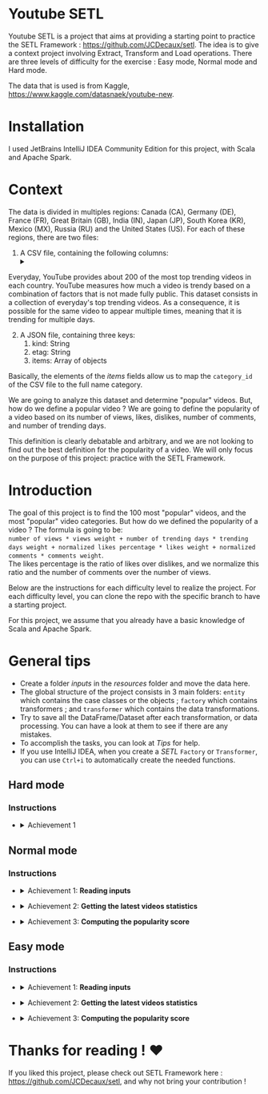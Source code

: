 # Youtube SETL

Youtube SETL is a project that aims at providing a starting point to practice the SETL Framework : https://github.com/JCDecaux/setl. The idea is to give a context project involving Extract, Transform and Load operations. There are three levels of difficulty for the exercise : Easy mode, Normal mode and Hard mode.

The data that is used is from Kaggle, https://www.kaggle.com/datasnaek/youtube-new.

# Installation

I used JetBrains IntelliJ IDEA Community Edition for this project, with Scala and Apache Spark.

# Context

The data is divided in multiples regions: Canada (CA), Germany (DE), France (FR), Great Britain (GB), India (IN), Japan (JP), South Korea (KR), Mexico (MX), Russia (RU) and the United States (US). For each of these regions, there are two files:
1. A CSV file, containing the following columns: <details><summary></summary>![](CSV_fields.png? "CSV File Description")</details>

Everyday, YouTube provides about 200 of the most top trending videos in each country. YouTube measures how much a video is trendy based on a combination of factors that is not made fully public. This dataset consists in a collection of everyday's top trending videos. As a consequence, it is possible for the same video to appear multiple times, meaning that it is trending for multiple days.

2. A JSON file, containing three keys:
    1. kind: String
    2. etag: String
    3. items: Array of objects

Basically, the elements of the *items* fields allow us to map the ```category_id``` of the CSV file to the full name category.

We are going to analyze this dataset and determine "popular" videos. But, how do we define a popular video ? We are going to define the popularity of a video based on its number of views, likes, dislikes, number of comments, and number of trending days.

This definition is clearly debatable and arbitrary, and we are not looking to find out the best definition for the popularity of a video. We will only focus on the purpose of this project: practice with the SETL Framework.

# Introduction

The goal of this project is to find the 100 most "popular" videos, and the most "popular" video categories. But how do we defined the popularity of a video ? The formula is going to be: <br>```number of views * views weight + number of trending days * trending days weight + normalized likes percentage * likes weight + normalized comments * comments weight```. <br> The likes percentage is the ratio of likes over dislikes, and we normalize this ratio and the number of comments over the number of views.

Below are the instructions for each difficulty level to realize the project. For each difficulty level, you can clone the repo with the specific branch to have a starting project.

For this project, we assume that you already have a basic knowledge of Scala and Apache Spark.

# General tips

* Create a folder *inputs* in the *resources* folder and move the data here.
* The global structure of the project consists in 3 main folders: ```entity``` which contains the case classes or the objects ; ```factory``` which contains transformers ; and ```transformer``` which contains the data transformations.
* Try to save all the DataFrame/Dataset after each transformation, or data processing. You can have a look at them to see if there are any mistakes.
* To accomplish the tasks, you can look at *Tips* for help.
* If you use IntelliJ IDEA, when you create a _SETL_ ```Factory``` or ```Transformer```, you can use ```Ctrl+i``` to automatically create the needed functions. 

## Hard mode

### Instructions

* <details>
  <summary>Achievement 1</summary>
  
  * You are on your own ! Do whatever you please in order to achieve the tasks.

</details>


## Normal mode

### Instructions

* <details>
  <summary>Achievement 1: <b>Reading inputs</b></summary>
  
  The first thing we are going to do is, of course, reading the inputs: the CSV files, that I will call the videos files, and the JSON files, the categories files.

  1. Let's start with the categories files. All the categories files are *JSON* files. Create a case class that represents a *Category*, then a ```Factory``` with a ```Transformer``` that will process the categories files into the case class.
        <details>
        <summary>Tips:</summary>

        * Use a **Connector** instead of a **SparkRepository**. This is mostly because it is hard to create an object that will mimic the categories files, structure-wise.
        * Take a look at the ```local.conf``` file. An object has already been created in order to read the categories files.
        * Because the files have the same structure, you can move all of them in the same folder. Setting the path to this folder, a **Connector** will consider these files as partitions of a single file.
        * We only need to select the *id* and the title of the category.
        * Try to look at the *explode* function from ```org.apache.spark.sql.functions```.
        * Do not forget to use ```coalesce``` when saving a file.

        </details>

  2. We can now work with the videos files. Similarly, create a case class that represents a *Video* for reading the inputs, then a ```Factory``` with one or several ```Transformers``` that will do the processing. Because the videos files are separated from regions, there is not the region information for each record in the dataset. Try to add this information by using another case class *VideoCountry* which is very similar to *Video*, and merge all the records in a single DataFrame/Dataset.

        <details>
        <summary>Tips:</summary>

        * Read the files one by one. It means to create multiple **SparkRepository** for reading.
        * Create a single **SparkRepository** for writing.
        * Select videos that are not removed or having an error.
        * Two ```Transformers``` will be useful: one for adding the ```country``` column, and one for merging all the videos into a single Dataset.

        </details>

</details>

* <details>
  <summary>Achievement 2: <b>Getting the latest videos statistics</b></summary>
  
  Because a video can be a top trending one for a day and the next day, it will have different numbers in terms of views, likes, dislikes, comments... As a consequence, we have to retrieve the latest statistics available for a single video, for each region. At the same time, we are going to compute the number of trending days for every video.

  1. Create a case class *VideoStats*, that is very similar to the previous case classes, but with the trending days information. 
  2. First, compute the number of trending days of each video.

        <details>
        <summary>Tips:</summary>

        * Look at the ```window``` function from ```org.apache.spark.sql.functions```.

        </details>

  3. To retrieve the latest statistics, you have to retrieve the latest trending day of each video. It is in fact the latest available statistics.

        <details>
        <summary>Tips:</summary>

        * You will need to create another ```window```. The first one was for computing the number of trending days, and the second to retrieve the latest statistics.
        * A small trick is to use the ```rank``` function.

        </details>

  4. Sort the results by region, number of trending days, views, likes and then comments. It will prepare the data for the next achievement.

</details>

* <details>
  <summary>Achievement 3: <b>Computing the popularity score</b></summary>

  We are now going to compute the popularity score of each video, after getting their latest statistics. As said previously, our formula is very simple and may not represent the reality.

  1. Let's normalize the number of likes/dislikes over the number of views. For each record, divide the number of likes by the number of views, and then the number of dislikes by the number of views. After that, get the percentage of "normalized" likes.
  2. Let's now normalize the number of comments. For each record, divide the number of comments by the number of views.
  3. We can now compute the popularity score. Remind that the formula is: ```views * viewsWeight + trendingDays * trendingDaysWeight + normalizedLikesPercentage * likesWeight + normalizedComments * commentsWeight```. <br>
  However, there are videos where comments are disabled. In this case, the formula becomes: ```views * viewsWeight + trendingDays * trendingDaysWeight + normalizedLikesPercentage * (likesWeight + commentsWeight)```. We arbitrarily decided the weights to be:
        * ```viewsWeight = 0.4```
        * ```trendingDaysWeight = 0.35```
        * ```likesWeight = 0.2```
        * ```commentsWeight = 0.05```

        Set them up as ```Input``` so they can be easily modified.

        <details><summary>Tips:</summary>

        * Check out ```when``` and ```otherwise``` functions from ```org.apache.spark.sql.functions```.

        </details>
  
  4. Sort by the ```score``` in descending order, and take the 100 first records. You now have the 100 most "popular" videos from the 10 regions.

  </details>

## Easy mode

### Instructions

* <details>
  <summary>Achievement 1: <b>Reading inputs</b></summary>

  The first thing we are going to do is, of course, reading the inputs: the CSV files, that I will call the videos files, and the JSON files, the categories files.

  1. Let's start with the categories files. All the categories files are JSON files. Here is the workflow: we are going to define a configuration file that will indicates the categories files to read ; create a case class that represents a Category ; then a ```Factory``` with a ```Transformer``` that will process the categories files into the case class. Finally, we are going to add the ```Stage``` into the ```Pipeline``` to trigger the transformations.
      
        1. <details>
            <summary>Configuration</summary>

            The configuration object has already been created in ```resources/local.conf```. Pay attention at the ```storage``` and ```path``` options. Move the categories files accordingly. If multiple files are in the same folder and the folder is used as a path, *SETL* will consider the files as partitions of a single file.

            </details>

        2. <details>
            <summary>Entity</summary>

            Create a case class named ```Category``` in the ```entity``` folder. Now examine, in the categories files, the fields that we will need.

            <details>
            <summary>Answer</summary>

            We will need the ```id``` and the ```title``` of the category.

            </details>

            </details>

        3. <details>
            <summary>Factory</summary>

             The skeleton of the ```Factory``` has already been provided. Make sure you understand the logical structure.
             * First, a ```Delivery``` in the form of a ```Connector``` allows us to retrieve the inputs. Another ```Delivery``` will act as a ```SparkRepository```, where we will write the output of the transformation. To connect with the two previous deliveries, we are going to use to other variables: one for reading the ```Connector```, and the other for storing the output.
             * Four functions are needed for a SETL ```Factory```:
                  * ```read```: the idea is to take the ```Connector``` or ```SparkRepository Delivery``` inputs, preprocess them if needed, and store them into variables to use them in the next function.
                  * ```process```: here is where all the data transformations will be done.
                  * ```write```: as its name suggests, it is used to save the output of the transformations after they have been done.
                  * ```get```: this function is used to pass the output into the next ```Stage``` of the ```Pipeline```.
            * In the ```process``` function, there can be multiple ```Transformer```. We are going to try to follow this structure throughout the rest of the project.

            <br>
            <details>
            <summary>Questions</summary>

            * <b>Why use a Connector instead of a SparkRepository ?</b><br>
            This is mostly because it is hard to create an object that will mimic the categories files, structure-wise.
            * <b>Why do you have to write the output ?</b><br>
            It is absolutely not necessary. Indeed, the result of the ```Factory``` will be automatically transferred to the next ```Stage``` through the ```get``` function. However, writing the output of every ```Factory``` will be easier for visualization and debugging.

            </details>

            </details>

        4. <details>
            <summary>Transformer</summary>

            Again, the skeleton of the ```Transformer``` has already been provided. However, you will be the one who will write the data transformation.
            * Our ```Transformer``` takes an argument. Usually, it is the DataFrame or the Dataset that we want to process. Depending on your application, you may add other arguments.
            * ```transformedData``` is the variable that will store the result of the data transformation.
            * ```transformed()``` is the method that will be called by a ```Factory``` to retrieve the result of the data transformation.
            * ```transform()``` is the method that will do the data transformations.
            * Let's now describe the transformation we want to do.
                1. First off, we are going to select the ```items``` field. If you check out the categories files, the information we need is on this field.
                2. However, the ```items``` field is an array. We want to explode this array and take only the ```id``` field and the ```title``` field from the ```snippet``` field. To do that, use the ```explode``` function from ```org.apache.spark.sql.functions```. Then, to get specific fields, use the ```withColumn``` method and the ```getField()``` method on ```id, snippet``` and ```title```. Don't forget to cast the types accordingly to the case class that you created.
                3. Select the ```id``` and the ```title``` columns. Then, cast the DataFrame into a Dataset with ```as[T]```.
            * You have finished writing the ```Transformer```. To see what it does, you can run the ```App.scala``` file that has already been created. It simply runs the ```Factory``` that contains the ```Transformer``` you just wrote, and it will output the result to the path of the configuration file.

            </details>
    
    <br>
    <details>
    <summary>What you should know by now</summary>

    * The general structure: config, entity, transformer, factory, and finally stage in the pipeline.
    * Read JSON files.
    * How to read inputs: creating a configuration object, setting up a ```Connector```, using the ```@Delivery``` annotation.
    * _SETL_ can to read partitions by setting a folder path in the configuration object.
    * Where to process data: using ```Transformer``` in the ```process``` method of a ```Factory```.
    * How to write output: with the ```write``` method of a ```Factory```.

    </details>
  
  2. Let's now process the videos files. We would like to merge all the files in a single DataFrame/Dataset or in the same CSV file, while keeping the information of the region for each video. All videos files are CSV files and they have the same columns, as previously stated in the **Context** section. The workflow is similar to the last one:  configuration ; case class ; ```Factory``` ; ```Transformer``` ; add the ```Stage``` into the ```Pipeline```. This time, we are going to set multiple configuration objects.

        1. <details>
            <summary>Configuration</summary>

            We are going to set multiple configuration objects in ```resources/local.conf```, one per region. In each configuration object, you will have to set ```storage, path, inferSchema, delimiter, header, multiLine``` and ```dateFormat```.

            <details>
            <summary>Tips</summary>

            * For these configuration files, try to give a generic name, like ```videos<region>Repository```.
            * Do not forget to set a configuration object for writing the output of the ```Factory```.

            </details>

            <details>
            <summary>Questions</summary>

            * <b>Why do we have to set multiple configuration objects, and not use a single object and move all the files in the same folder, similar to the categories files ?</b><br>
            This is because we need to keep the region information. For each of the region videos files, we will have to add a column containing the region. If we used a single object and treated all the files as partitions of a single file, we would not be able to write different regions.

            </details>
            
        2. <details>
            <summary>Entity</summary>

            Create a case class named ```Video``` in the ```entity``` folder. Now examine, in the videos files, the fields that we will need. Remind that the objective is to compute the popularity score, and that the formula is ```number of views * views weight + number of trending days * trending days weight + normalized likes percentage * likes weight + normalized comments * comments weight```. It will help to select the fields.

            Create another case class named ```VideoCountry```. It will have exactly the same fields as ```Video```, but with the country/region field in addition.

            <details>
            <summary>Tips</summary>

            * You can look at ```@ColumnName``` annotation of the framework. Try to use it as it can be useful in some  real-life business situations.
            * Use ```java.sql.Date``` for a date type field.

            </details>
            <details>
            <summary>Answer</summary>

            We would like to have the ```videoId```, ```title```, ```channel_title```, ```category_id```, ```trending_date```, ```views```, ```likes```, ```dislikes```, ```comment_count```, ```comments_disabled``` and ```video_error_or_removed``` fields.

            </details>

            </details>

        3. <details>
            <summary>Factory</summary>

             The goal of this factory is to merge all the videos files into a single one, without removing the region information. That means that we are going to use two kind ```Transformer```.
             * First of all, set all the inputs ```Delivery``` in the form of a ```SparkRepository[Video]```. Set a last ```Delivery``` as a ```SparkRepository[VideoCountry]```, where we will write the output of the transformation. Set as many variables ```Dataset[Video]``` as the number of inputs.
             * Let's now describe the four functions of the ```Factory```:
                  * ```read```: preprocess the ```SparkRepository``` by filtering the videos that are _removed_ or _error_. Then, "cast" them as ```Dataset[Video]``` and store them into the corresponding variables.
                  * ```process```: Apply the first ```Transformer``` for each of the inputs, and apply the results to the second ```Transformer```.
                  * ```write```: write the output ```SparkRepository[VideoCountry]```.
                  * ```get```: just return the result of the final ```Transformer```

            <br>
            <details>
            <summary>Questions</summary>

            * **Why didn't we use a ```Connector``` to read the input files and a ```SparkRepository``` for the output ?**<br>
            You can totally do that ! Feel free to do that if you prefer this way. We used ```SparkRepository``` to read the inputs just to provide a structure for the input files.
            * **I feel like there is a lot of ```SparkRepository``` and a lot of corresponding variables, and I don't find this pretty/consise. Isn't there another solution ?**<br>
            Instead of using ```Delivery``` in the form of a ```SparkRepository```, you can use deliveries in the form of a ```Dataset``` with ```autoLoad = true``` option. So, instead of having:
                ```
                @Delivery(id = "id")
                var videosRegionRepo: SparkRepository[Video] = _
                var videosRegion: Dataset[Video]
                ```
                you can use:
                ```
                @Delivery(id = "id", autoLoad = true)
                var videosRegion: Dataset[Video]
                ```
                Do not hesitate the check the wiki of SETL, in the Annotation section.

            </details>

            </details>

        4. <details>
            <summary>Transformer</summary>

            1. The main goal of the first ```Transformer``` is to add the region/country information. Build a ```Transformer``` that takes two inputs, a ```Dataset[Video]``` and a string. Add the column ```country``` and return a ```Dataset[VideoCountry]```. You can also filter the videos that are labeled as *removed or error*. Of course, this last step can be placed elsewhere.

            2. The main goal of the second ```Transformer``` is to regroup all the videos together, while keeping the region information.

                <details>
                <summary>Tips</summary>

                * Use ```reduce``` and ```union``` functions.

                </details>

            </details>

    <br>
    <details>
    <summary>What you should know by now</summary>

    * Read CSV files.
    * Use both ```Connector``` and ```SparkRepository```.
    * Read multiple ```Deliveries``` into a ```Transformer``` or a ```Connector```.
    * Use multiple ```Transformer``` in a ```Factory```.

    </details>

    </details>

</details>

* <details>
  <summary>Achievement 2: <b>Getting the latest videos statistics</b></summary>

  Because a video can be a top trending one for a day and the next day, it will have different numbers in terms of views, likes, dislikes, comments... As a consequence, we have to retrieve the latest statistics available for a single video, for each region. At the same time, we are going to compute the number of trending days for every video.

  But how are we going to do that ? First of all, we are going to group the records that correspond to the same video, and count the number of records, which is basically the number of trending days. Then, we are going to rank these grouped records and take the latest one, to retrieve the latest statistics.
  
  1. <details>
        <summary>Configuration</summary>

        The configuration file for the output of ```VideoFactory``` is already set in the previous achievement so it can be saved. You will need to read it and process it to get the latest videos statistics.

        <details>
        <summary>Tips</summary>

        * Do not forget to set a configuration object for writing the output of the ```Factory```.

        </details>

        </details>
        
  2. <details>
        <summary>Entity</summary>

        Create an case class named ```VideoStats``` which have similar fields than ```VideoCountry```, but you need to take into account the number of trending days.

        </details>

  3. <details>
        <summary>Factory</summary>

        In this factory, all you need to do is to read the input, pass it to the ```Transformer``` that will do the data processing, and write the output. It should be pretty simple ; you can try to imitate the other ```Factories```.

        <details>
        <summary>Tips</summary>

        * Do not forget to set the inputs and outputs ```Deliverable```.

        </details>

        </details>

  4. <details>
        <summary>Transformer</summary>

        As previously said, we are going to group the videos together. For that, we are going to use ```org.apache.spark.sql.expressions.Window```. Make sure you know what a ```Window``` does beforehand.

        1. Create a first ```Window``` that you will partition by for counting the number of trending days for each video. To know which fields you are going to partition by, look at what fields will be the same for a single video.
        2. Create a second ```Window``` that will be used for ranking the videos by their trending date. By selecting the most recent date, we can retrieve the latest statistics of each video.
        3. After creating the two ```Windows```, you now can add new columns ```trendingDays``` for the number of trending days and ```rank``` for the ranking of the trending date by descending order.
        4. To get the most recent statistics, just filter the videos by their ```rank```, taking only the records with the ```rank``` 1.

        <br>
        <details>
        <summary>Tips</summary>

        * You will need to use ```partitionBy``` and ```orderBy``` methods for the ```Window``` ; and the ```count```, ```rank``` methods from ```org.apache.spark.sql.functions``` when working with the ```Dataset```.

        </details>

        </details>

</details>

* <details>
  <summary>Achievement 3: <b>Computing the popularity score</b></summary>
  
  We are now going to compute the popularity score of each video, after getting their latest statistics. As said previously, our formula is very simple and may not represent the reality. Let's remind that the formula is ```views * viewsWeight + trendingDays * trendingDaysWeight + normalizedLikesPercentage * likesWeight + normalizedComments * commentsWeight```. Using the previous result of ```VideoStats```, we are simply going to apply the formula, and sort the data by the highest score to the lowest.
  
  1. <details>
        <summary>Configuration</summary>

        This is the last data transformation. Set the configuration so that you can save this last ```Dataset[VideoStats]```. 

        </details>
        
  2. <details>
        <summary>Entity</summary>

        No entity will be needed here. We will simply sort the previous data and drop the columns used for computing to score so that we can still use the ```VideoStats``` entity.

        </details>

  3. <details>
        <summary>Factory</summary>

        In this factory, all you need to do is to read the input, pass it to the ```Transformer``` that will do the data processing, and write the output. It should be pretty simple ; you can try to imitate the other ```Factories```.
        
        <details>
        <summary>Tips</summary>

        * Do not forget to set the inputs and outputs ```Deliverable```.

        </details>

        </details>

  4. <details>
        <summary>Transformer</summary>

        1. Let's normalize the number of likes/dislikes over the number of views. For each record, divide the number of likes by the number of views, and then the number of dislikes by the number of views. After that, get the percentage of "normalized" likes.
        2. Let's now normalize the number of comments. For each record, divide the number of comments by the number of views.
        3. We can now compute the popularity score. Remind that the formula is: ```views * viewsWeight + trendingDays * trendingDaysWeight + normalizedLikesPercentage * likesWeight + normalizedComments * commentsWeight```. <br>
         However, there are videos where comments are disabled. In this case, the formula becomes: ```views * viewsWeight + trendingDays * trendingDaysWeight + normalizedLikesPercentage * (likesWeight + commentsWeight)```. We arbitrarily decided the weights to be:
            * ```viewsWeight = 0.4```
            * ```trendingDaysWeight = 0.35```
            * ```likesWeight = 0.2```
            * ```commentsWeight = 0.05```
    
            Set them up as ```Input``` so they can be easily modified.
    
            <details><summary>Tips:</summary>
    
            * Check out ```when``` and ```otherwise``` functions from ```org.apache.spark.sql.functions```.
    
            </details>
          
        4. Sort by the ```score``` in descending order, and take the 100 first records. You now have the 100 most "popular" videos from the 10 regions.

        </details>

</details>


# Thanks for reading ! :heart:

If you liked this project, please check out SETL Framework here : https://github.com/JCDecaux/setl, and why not bring your contribution !
